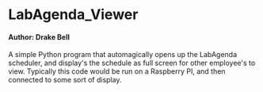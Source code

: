 # LabAgenda_Viewer
#### Author: Drake Bell
A simple Python program that automagically opens up the LabAgenda scheduler, and display's the schedule as full screen for other employee's to view. Typically this code would be run on a Raspberry PI, and then connected to some sort of display. 
